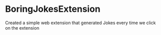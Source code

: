 # BoringJokesExtension
Created a simple web extension that generated Jokes every time we click on the extension
